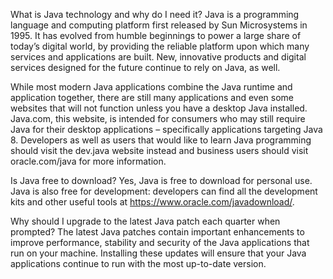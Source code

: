 


What is Java technology and why do I need it?
Java is a programming language and computing platform first released by Sun Microsystems in 1995. It has evolved from humble beginnings to power a large share of today’s digital world, by providing the reliable platform upon which many services and applications are built. New, innovative products and digital services designed for the future continue to rely on Java, as well.

While most modern Java applications combine the Java runtime and application together, there are still many applications and even some websites that will not function unless you have a desktop Java installed. Java.com, this website, is intended for consumers who may still require Java for their desktop applications – specifically applications targeting Java 8. Developers as well as users that would like to learn Java programming should visit the dev.java website instead and business users should visit oracle.com/java for more information.

Is Java free to download?
Yes, Java is free to download for personal use.
Java is also free for development: developers can find all the development kits and other useful tools at https://www.oracle.com/javadownload/.

Why should I upgrade to the latest Java patch each quarter when prompted?
The latest Java patches contain important enhancements to improve performance, stability and security of the Java applications that run on your machine. Installing these updates will ensure that your Java applications continue to run with the most up-to-date version.
